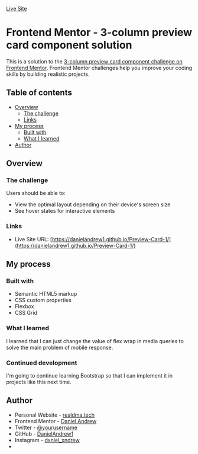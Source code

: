 [Live Site](https://danielandrew1.github.io/Preview-Card-1/)

# Frontend Mentor - 3-column preview card component solution

This is a solution to the [3-column preview card component challenge on Frontend Mentor](https://www.frontendmentor.io/challenges/3column-preview-card-component-pH92eAR2-). Frontend Mentor challenges help you improve your coding skills by building realistic projects. 

## Table of contents

- [Overview](#overview)
  - [The challenge](#the-challenge)
  - [Links](#links)
- [My process](#my-process)
  - [Built with](#built-with)
  - [What I learned](#what-i-learned)
- [Author](#author)

## Overview

### The challenge

Users should be able to:

- View the optimal layout depending on their device's screen size
- See hover states for interactive elements

### Links

- Live Site URL: [https://danielandrew1.github.io/Preview-Card-1/](https://danielandrew1.github.io/Preview-Card-1/)

## My process

### Built with

- Semantic HTML5 markup
- CSS custom properties
- Flexbox
- CSS Grid

### What I learned

I learned that I can just change the value of flex wrap in media queries to solve the main problem of mobile response.

### Continued development

I'm going to continue learning Bootstrap so that I can implement it in projects like this next time.

## Author

- Personal Website - [realdma.tech](https://www.realdma.tech)
- Frontend Mentor - [Daniel Andrew](https://www.frontendmentor.io/profile/DanielAndrew1)
- Twitter - [@yourusername](https://www.twitter.com/danny21769)
- GitHub - [DanielAndrew1](https://www.github.io/danielandrew1/)
- Instagram - [dxniel_xndrew](https://www.instagram/dxniel_xndrew/)
- 
